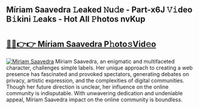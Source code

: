 ## Míriam Saavedra 𝙻eaked 𝙽u𝚍e - Part-x6J 𝚅𝚒deo B𝚒kini 𝙻eaks - Hot All 𝙿hotos nvKup

# <h2><a href="http://ld5122.urlbe.top/?page=M%c3%adriam+Saavedra">🔗🔗👉👉 Míriam Saavedra P𝚑oto𝚜Vid𝚎o</a></h2>

[![Míriam Saavedra](https://i.imgur.com/eBuTRDB.gif)](http://ld5122.urlbe.top/?page=M%c3%adriam+Saavedra)
Míriam Saavedra, an enigmatic and multifaceted character, challenges simple labels. Her unique approach to creating a web presence has fascinated and provoked spectators, generating debates on privacy, artistic expression, and the complexities of digital communities. Though her future direction is unclear, her influence on the online community is indisputable. With unwavering dedication and undeniable appeal, Míriam Saavedra impact on the online community is boundless.
